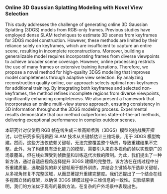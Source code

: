 ### Online 3D Gaussian Splatting Modeling with Novel View Selection

This study addresses the challenge of generating online 3D Gaussian Splatting (3DGS) models from RGB-only frames. Previous studies have employed dense SLAM techniques to estimate 3D scenes from keyframes for 3DGS model construction. However, these methods are limited by their reliance solely on keyframes, which are insufficient to capture an entire scene, resulting in incomplete reconstructions. Moreover, building a generalizable model requires incorporating frames from diverse viewpoints to achieve broader scene coverage. However, online processing restricts the use of many frames or extensive training iterations. Therefore, we propose a novel method for high-quality 3DGS modeling that improves model completeness through adaptive view selection. By analyzing reconstruction quality online, our approach selects optimal non-keyframes for additional training. By integrating both keyframes and selected non-keyframes, the method refines incomplete regions from diverse viewpoints, significantly enhancing completeness. We also present a framework that incorporates an online multi-view stereo approach, ensuring consistency in 3D information throughout the 3DGS modeling process. Experimental results demonstrate that our method outperforms state-of-the-art methods, delivering exceptional performance in complex outdoor scenes.

本研究针对仅使用 RGB 帧在线生成三维高斯喷溅（3DGS）模型的挑战展开探讨。以往研究多采用稠密 SLAM 技术从关键帧估计三维场景，用于 3DGS 模型构建。然而，这些方法仅依赖关键帧，无法完整覆盖整个场景，导致重建结果不完整。此外，为了构建具有泛化能力的模型，需要引入来自多视角的帧以实现更广的场景覆盖，但在线处理受到帧数量和训练迭代次数的限制。为此，我们提出了一种新方法，通过自适应视角选择提升 3DGS 建模的完整性。该方法在在线过程中分析重建质量，选取最优的非关键帧用于额外训练，并结合关键帧与所选非关键帧，从多视角修复不完整区域，从而显著提升重建完整度。我们还提出了一个结合在线多视图立体的框架，以确保 3DGS 建模过程中三维信息的一致性。实验结果表明，我们的方法优于现有的最新方法，在复杂的户外场景中表现出色。
